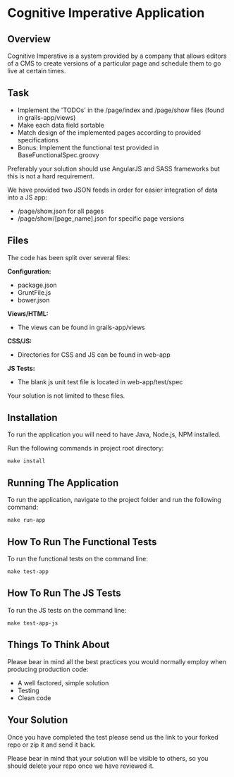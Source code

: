 # Cognitive Imperative Application

## Overview

Cognitive Imperative is a system provided by a company that allows editors of a CMS to create versions of a
particular page and schedule them to go live at certain times.


## Task

* Implement the 'TODOs' in the /page/index and /page/show files (found in grails-app/views)
* Make each data field sortable
* Match design of the implemented pages according to provided specifications
* Bonus: Implement the functional test provided in BaseFunctionalSpec.groovy

Preferably your solution should use AngularJS and SASS frameworks but this is not a hard requirement.

We have provided two JSON feeds in order for easier integration of data into a JS app:
* /page/show.json for all pages
* /page/show/[page_name].json for specific page versions

## Files

The code has been split over several files:

**Configuration:**

* package.json
* GruntFile.js
* bower.json

**Views/HTML:**
* The views can be found in grails-app/views

**CSS/JS:**
* Directories for CSS and JS can be found in web-app

**JS Tests:**
* The blank js unit test file is located in web-app/test/spec

Your solution is not limited to these files.


## Installation

To run the application you will need to have Java, Node.js, NPM installed.

Run the following commands in project root directory:

````
make install
````

## Running The Application

To run the application, navigate to the project folder and run the following command:
````
make run-app
````

## How To Run The Functional Tests

To run the functional tests on the command line:
````
make test-app
````

## How To Run The JS Tests

To run the JS tests on the command line:
````
make test-app-js
````

## Things To Think About

Please bear in mind all the best practices you would normally employ when producing production code:

* A well factored, simple solution
* Testing
* Clean code

## Your Solution

Once you have completed the test please send us the link to your forked repo or zip it and send it back.

Please bear in mind that your solution will be visible to others, so you should delete your repo once we have reviewed it.
